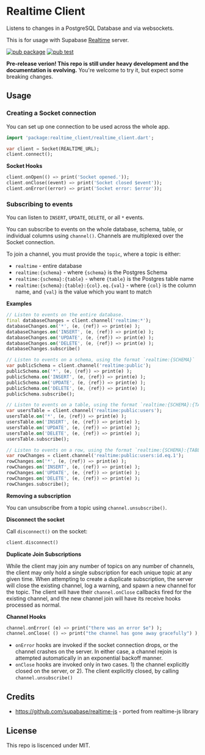 # Realtime Client

Listens to changes in a PostgreSQL Database and via websockets.

This is for usage with Supabase [Realtime](https://github.com/supabase/realtime) server.

[![pub package](https://img.shields.io/pub/v/realtime_client.svg)](https://pub.dev/packages/realtime_client)
[![pub test](https://github.com/supabase/realtime-dart/workflows/Test/badge.svg)](https://github.com/supabase/realtime-dart/actions?query=workflow%3ATest)

**Pre-release verion! This repo is still under heavy development and the documentation is evolving.**
You're welcome to try it, but expect some breaking changes.

## Usage

### Creating a Socket connection

You can set up one connection to be used across the whole app.

```dart
import 'package:realtime_client/realtime_client.dart';

var client = Socket(REALTIME_URL);
client.connect();
```

**Socket Hooks**

```dart
client.onOpen(() => print('Socket opened.'));
client.onClose((event) => print('Socket closed $event'));
client.onError((error) => print('Socket error: $error'));
```

### Subscribing to events

You can listen to `INSERT`, `UPDATE`, `DELETE`, or all `*` events.

You can subscribe to events on the whole database, schema, table, or individual columns using `channel()`. Channels are multiplexed over the Socket connection. 

To join a channel, you must provide the `topic`, where a topic is either:

- `realtime` - entire database
- `realtime:{schema}` - where `{schema}` is the Postgres Schema
- `realtime:{schema}:{table}` - where `{table}` is the Postgres table name
- `realtime:{schema}:{table}:{col}.eq.{val}` - where `{col}` is the column name, and `{val}` is the value which you want to match

**Examples**

```dart
// Listen to events on the entire database.
final databaseChanges = client.channel('realtime:*');
databaseChanges.on('*', (e, {ref}) => print(e) );
databaseChanges.on('INSERT', (e, {ref}) => print(e) );
databaseChanges.on('UPDATE', (e, {ref}) => print(e) );
databaseChanges.on('DELETE', (e, {ref}) => print(e) );
databaseChanges.subscribe()

// Listen to events on a schema, using the format `realtime:{SCHEMA}`
var publicSchema = client.channel('realtime:public');
publicSchema.on('*', (e, {ref}) => print(e) );
publicSchema.on('INSERT', (e, {ref}) => print(e) );
publicSchema.on('UPDATE', (e, {ref}) => print(e) );
publicSchema.on('DELETE', (e, {ref}) => print(e) );
publicSchema.subscribe();

// Listen to events on a table, using the format `realtime:{SCHEMA}:{TABLE}`
var usersTable = client.channel('realtime:public:users');
usersTable.on('*', (e, {ref}) => print(e) );
usersTable.on('INSERT', (e, {ref}) => print(e) );
usersTable.on('UPDATE', (e, {ref}) => print(e) );
usersTable.on('DELETE', (e, {ref}) => print(e) );
usersTable.subscribe();

// Listen to events on a row, using the format `realtime:{SCHEMA}:{TABLE}:{COL}.eq.{VAL}`
var rowChanges = client.channel('realtime:public:users:id.eq.1');
rowChanges.on('*', (e, {ref}) => print(e) );
rowChanges.on('INSERT', (e, {ref}) => print(e) );
rowChanges.on('UPDATE', (e, {ref}) => print(e) );
rowChanges.on('DELETE', (e, {ref}) => print(e) );
rowChanges.subscribe();
```

**Removing a subscription**

You can unsubscribe from a topic using `channel.unsubscribe()`.

**Disconnect the socket**

Call `disconnect()` on the socket:

```dart
client.disconnect()
```

**Duplicate Join Subscriptions**

While the client may join any number of topics on any number of channels, the client may only hold a single subscription for each unique topic at any given time. When attempting to create a duplicate subscription, the server will close the existing channel, log a warning, and spawn a new channel for the topic. The client will have their `channel.onClose` callbacks fired for the existing channel, and the new
channel join will have its receive hooks processed as normal.

**Channel Hooks**

```dart
channel.onError( (e) => print("there was an error $e") );
channel.onClose( () => print("the channel has gone away gracefully") );
```

- `onError` hooks are invoked if the socket connection drops, or the channel crashes on the server. In either case, a channel rejoin is attempted automatically in an exponential backoff manner.
- `onClose` hooks are invoked only in two cases. 1) the channel explicitly closed on the server, or 2). The client explicitly closed, by calling `channel.unsubscribe()`

## Credits

- https://github.com/supabase/realtime-js - ported from realtime-js library

## License

This repo is liscenced under MIT.
